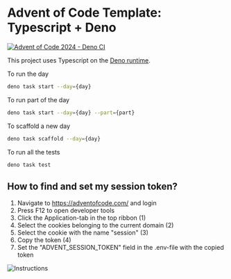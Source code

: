 # Advent of Code Template: Typescript + Deno

[![Advent of Code 2024 - Deno CI](https://github.com/gwolpert/advent-of-code-2024/actions/workflows/deno.yml/badge.svg)](https://github.com/gwolpert/advent-of-code-2024/actions/workflows/deno.yml)

This project uses Typescript on the [Deno runtime](https://deno.land/).

To run the day

```Bash
deno task start --day={day}
```

To run part of the day

```Bash
deno task start --day={day} --part={part}
```

To scaffold a new day

```Bash
deno task scaffold --day={day}
```

To run all the tests

```Bash
deno task test
```

## How to find and set my session token?

1. Navigate to https://adventofcode.com/ and login
2. Press F12 to open developer tools
3. Click the Application-tab in the top ribbon (1)
4. Select the cookies belonging to the current domain (2)
5. Select the cookie with the name "session" (3)
6. Copy the token (4)
7. Set the "ADVENT_SESSION_TOKEN" field in the .env-file with the copied token

![Instructions](https://i.imgur.com/ygEUVE8.png "Instructions")
